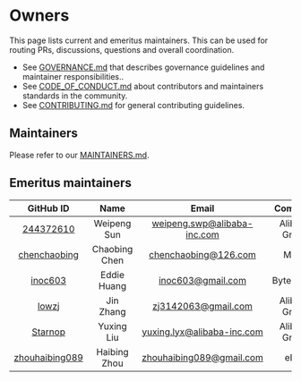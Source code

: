 # Owners

This page lists current and emeritus maintainers. This can be used for routing PRs, discussions, questions and overall coordination.

- See [GOVERNANCE.md](GOVERNANCE.md) that describes governance guidelines and maintainer responsibilities..
- See [CODE_OF_CONDUCT.md](CODE_OF_CONDUCT.md) about contributors and maintainers standards in the community.
- See [CONTRIBUTING.md](CONTRIBUTING.md) for general contributing guidelines.

## Maintainers

Please refer to our [MAINTAINERS.md](MAINTAINERS.md).

## Emeritus maintainers

<!-- markdownlint-disable -->

|                      GitHub ID                      |     Name      |            Email            |    Company    |
| :-------------------------------------------------: | :-----------: | :-------------------------: | :-----------: |
|      [244372610](https://github.com/244372610)      |  Weipeng Sun  | weipeng.swp@alibaba-inc.com | Alibaba Group |
|   [chenchaobing](https://github.com/chenchaobing)   | Chaobing Chen |    chenchaobing@126.com     |     Meitu     |
|        [inoc603](https://github.com/inoc603)        |  Eddie Huang  |      inoc603@gmail.com      |   ByteDance   |
|          [lowzj](https://github.com/lowzj)          |   Jin Zhang   |     zj3142063@gmail.com     | Alibaba Group |
|        [Starnop](https://github.com/Starnop)        |  Yuxing Liu   | yuxing.lyx@alibaba-inc.com  | Alibaba Group |
| [zhouhaibing089](https://github.com/zhouhaibing089) | Haibing Zhou  |  zhouhaibing089@gmail.com   |     eBay      |

<!-- markdownlint-restore -->
